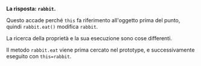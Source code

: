 **La risposta: `rabbit`.**

Questo accade perché `this` fa riferimento all'oggetto prima del punto, quindi `rabbit.eat()` modifica `rabbit`.

La ricerca della proprietà e la sua esecuzione sono cose differenti.

Il metodo `rabbit.eat` viene prima cercato nel prototype, e successivamente eseguito con `this=rabbit`.
